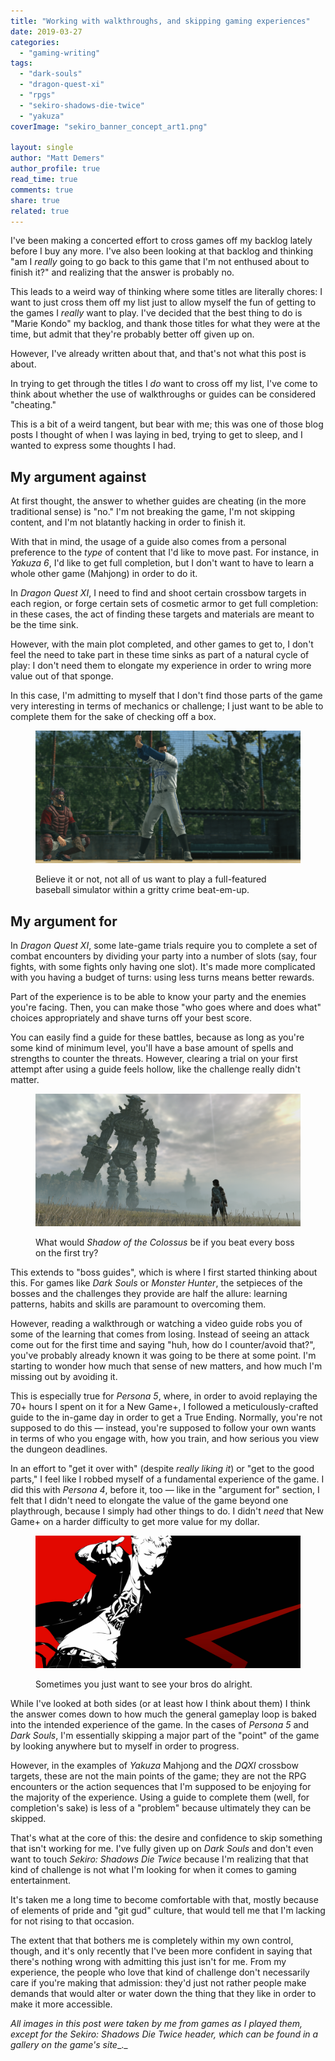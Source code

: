 ```yaml
---
title: "Working with walkthroughs, and skipping gaming experiences"
date: 2019-03-27
categories: 
  - "gaming-writing"
tags: 
  - "dark-souls"
  - "dragon-quest-xi"
  - "rpgs"
  - "sekiro-shadows-die-twice"
  - "yakuza"
coverImage: "sekiro_banner_concept_art1.png"

layout: single
author: "Matt Demers"
author_profile: true
read_time: true
comments: true
share: true
related: true
---
```


I've been making a concerted effort to cross games off my backlog lately before I buy any more. I've also been looking at that backlog and thinking "am I _really_ going to go back to this game that I'm not enthused about to finish it?" and realizing that the answer is probably no.

<!--more-->

This leads to a weird way of thinking where some titles are literally chores: I want to just cross them off my list just to allow myself the fun of getting to the games I _really_ want to play. I've decided that the best thing to do is "Marie Kondo" my backlog, and thank those titles for what they were at the time, but admit that they're probably better off given up on.

However, I've already written about that, and that's not what this post is about.

In trying to get through the titles I _do_ want to cross off my list, I've come to think about whether the use of walkthroughs or guides can be considered "cheating."

This is a bit of a weird tangent, but bear with me; this was one of those blog posts I thought of when I was laying in bed, trying to get to sleep, and I wanted to express some thoughts I had.

## My argument against

At first thought, the answer to whether guides are cheating (in the more traditional sense) is "no." I'm not breaking the game, I'm not skipping content, and I'm not blatantly hacking in order to finish it.

With that in mind, the usage of a guide also comes from a personal preference to the _type_ of content that I'd like to move past. For instance, in _Yakuza 6_, I'd like to get full completion, but I don't want to have to learn a whole other game (Mahjong) in order to do it.

In _Dragon Quest XI_, I need to find and shoot certain crossbow targets in each region, or forge certain sets of cosmetic armor to get full completion: in these cases, the act of finding these targets and materials are meant to be the time sink.

However, with the main plot completed, and other games to get to, I don't feel the need to take part in these time sinks as part of a natural cycle of play: I don't need them to elongate my experience in order to wring more value out of that sponge.

In this case, I'm admitting to myself that I don't find those parts of the game very interesting in terms of mechanics or challenge; I just want to be able to complete them for the sake of checking off a box.

<figure>

![](/assets/images/yakuza_6_baseball.png)

<figcaption>

Believe it or not, not all of us want to play a full-featured baseball simulator within a gritty crime beat-em-up.

</figcaption>

</figure>

## My argument for

In _Dragon Quest XI_, some late-game trials require you to complete a set of combat encounters by dividing your party into a number of slots (say, four fights, with some fights only having one slot). It's made more complicated with you having a budget of turns: using less turns means better rewards.

Part of the experience is to be able to know your party and the enemies you're facing. Then, you can make those "who goes where and does what" choices appropriately and shave turns off your best score.

You can easily find a guide for these battles, because as long as you're some kind of minimum level, you'll have a base amount of spells and strengths to counter the threats. However, clearing a trial on your first attempt after using a guide feels hollow, like the challenge really didn't matter.

<figure>

![](/assets/images/sotc_banner_colossus_3.png)

<figcaption>

What would _Shadow of the Colossus_ be if you beat every boss on the first try?

</figcaption>

</figure>

This extends to "boss guides", which is where I first started thinking about this. For games like _Dark Souls_ or _Monster Hunter_, the setpieces of the bosses and the challenges they provide are half the allure: learning patterns, habits and skills are paramount to overcoming them.

However, reading a walkthrough or watching a video guide robs you of some of the learning that comes from losing. Instead of seeing an attack come out for the first time and saying "huh, how do I counter/avoid that?", you've probably already known it was going to be there at some point. I'm starting to wonder how much that sense of new matters, and how much I'm missing out by avoiding it.

This is especially true for _Persona 5_, where, in order to avoid replaying the 70+ hours I spent on it for a New Game+, I followed a meticulously-crafted guide to the in-game day in order to get a True Ending. Normally, you're not supposed to do this — instead, you're supposed to follow your own wants in terms of who you engage with, how you train, and how serious you view the dungeon deadlines.

In an effort to "get it over with" (despite _really liking it_) or "get to the good parts," I feel like I robbed myself of a fundamental experience of the game. I did this with _Persona 4_, before it, too — like in the "argument for" section, I felt that I didn't need to elongate the value of the game beyond one playthrough, because I simply had other things to do. I didn't _need_ that New Game+ on a harder difficulty to get more value for my dollar.

<figure>

![](/assets/images/ryusuke_persona_5_banner.png)

<figcaption>

Sometimes you just want to see your bros do alright.

</figcaption>

</figure>

While I've looked at both sides (or at least how I think about them) I think the answer comes down to how much the general gameplay loop is baked into the intended experience of the game. In the cases of _Persona 5_ and _Dark Souls_, I'm essentially skipping a major part of the "point" of the game by looking anywhere but to myself in order to progress.

However, in the examples of _Yakuza_ Mahjong and the _DQXI_ crossbow targets, these are not the main points of the game; they are not the RPG encounters or the action sequences that I'm supposed to be enjoying for the majority of the experience. Using a guide to complete them (well, for completion's sake) is less of a "problem" because ultimately they can be skipped.

That's what at the core of this: the desire and confidence to skip something that isn't working for me. I've fully given up on _Dark Souls_ and don't even want to touch _Sekiro: Shadows Die Twice_ because I'm realizing that that kind of challenge is not what I'm looking for when it comes to gaming entertainment.

It's taken me a long time to become comfortable with that, mostly because of elements of pride and "git gud" culture, that would tell me that I'm lacking for not rising to that occasion.

The extent that that bothers me is completely within my own control, though, and it's only recently that I've been more confident in saying that there's nothing wrong with admitting this just isn't for me. From my experience, the people who love that kind of challenge don't necessarily care if you're making that admission: they'd just not rather people make demands that would alter or water down the thing that they like in order to make it more accessible.

_All images in this post were taken by me from games as I played them, except for the Sekiro: Shadows Die Twice header, which can be found_ _in a gallery on the game's site__._
